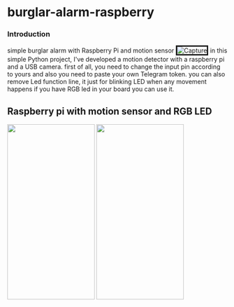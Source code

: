 # burglar-alarm-raspberry
### Introduction
simple burglar alarm with Raspberry Pi and motion sensor
<img src="https://i.ibb.co/02LZMFw/Capture.jpg" alt="Capture" border="3">
in this simple Python project, I've developed a motion detector with a raspberry pi and a USB camera.
first of all, you need to change the input pin according to yours and also you need to paste your own Telegram token.
you can also remove Led function line, it just for blinking LED when any movement happens if you have RGB led in your board you can use it.
## Raspberry pi with motion sensor and RGB LED
<img src="https://user-images.githubusercontent.com/6876758/100543253-4f597500-324f-11eb-9823-8dbae7a9fbc9.jpg" height="400" width="200">
<img src="https://user-images.githubusercontent.com/6876758/100543258-5b453700-324f-11eb-988f-dc445879cee9.png" height="400" width="200"> 

